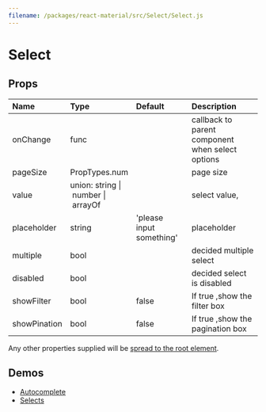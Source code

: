 ```yaml
---
filename: /packages/react-material/src/Select/Select.js
---
```


<!--- This documentation is automatically generated, do not try to edit it. -->

# Select



## Props

| Name | Type | Default | Description |
|:-----|:-----|:--------|:------------|
| <span class="prop-name">onChange</span> | <span class="prop-type">func |  | callback to parent component when select options |
| <span class="prop-name">pageSize</span> | <span class="prop-type">PropTypes.num |  | page size |
| <span class="prop-name">value</span> | <span class="prop-type">union:&nbsp;string&nbsp;&#124;<br>&nbsp;number&nbsp;&#124;<br>&nbsp;arrayOf<br> |  | select value, |
| <span class="prop-name">placeholder</span> | <span class="prop-type">string | <span class="prop-default">'please input something'</span> | placeholder |
| <span class="prop-name">multiple</span> | <span class="prop-type">bool |  | decided multiple select |
| <span class="prop-name">disabled</span> | <span class="prop-type">bool |  | decided select is disabled |
| <span class="prop-name">showFilter</span> | <span class="prop-type">bool | <span class="prop-default">false</span> | If true ,show the filter box |
| <span class="prop-name">showPination</span> | <span class="prop-type">bool | <span class="prop-default">false</span> | If true ,show the pagination box |

Any other properties supplied will be [spread to the root element](/guides/api#spread).

## Demos

- [Autocomplete](/demos/autocomplete)
- [Selects](/demos/selects)

